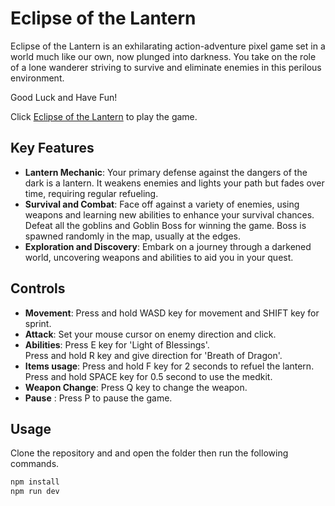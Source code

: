 # Eclipse of the Lantern

Eclipse of the Lantern is an exhilarating action-adventure pixel game set in a world much like our own, now plunged into darkness. You take on the role of a lone wanderer striving to survive and eliminate enemies in this perilous environment.


Good Luck and Have Fun!

Click [Eclipse of the Lantern](https://znis.github.io/LF-SE-Fellowship-2024-Minor-Project-Eclipse-of-the-Lantern/) to play the game.

## Key Features

- **Lantern Mechanic**: Your primary defense against the dangers of the dark is a lantern. It weakens enemies and lights your path but fades over time, requiring regular refueling.
- **Survival and Combat**: Face off against a variety of enemies, using weapons and learning new abilities to enhance your survival chances. Defeat all the goblins and Goblin Boss for winning the game. Boss is spawned randomly in the map, usually at the edges.
- **Exploration and Discovery**: Embark on a journey through a darkened world, uncovering weapons and abilities to aid you in your quest.

## Controls

- **Movement**: Press and hold WASD key for movement and SHIFT key for sprint.
- **Attack**: Set your mouse cursor on enemy direction and click.
- **Abilities**: Press E key for 'Light of Blessings'.  
  Press and hold R key and give direction for 'Breath of Dragon'.
- **Items usage**: Press and hold F key for 2 seconds to refuel the lantern.  
Press and hold SPACE key for 0.5 second to use the medkit.
- **Weapon Change**: Press Q key to change the weapon.
- **Pause** : Press P to pause the game.


## Usage
Clone the repository and and open the folder then run the following commands.
```python
npm install
npm run dev
```
